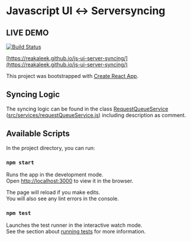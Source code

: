# Javascript​ ​UI​ ​↔​ ​Server​ ​syncing

## LIVE DEMO
[![Build Status](https://travis-ci.org/reakAleek/js-ui-server-syncing.svg?branch=master)](https://travis-ci.org/reakAleek/js-ui-server-syncing)

[https://reakaleek.github.io/js-ui-server-syncing/](https://reakaleek.github.io/js-ui-server-syncing/)

This project was bootstrapped with [Create React App](https://github.com/facebook/create-react-app).
## Syncing Logic
The syncing logic can be found in the class [RequestQueueService](src/services/requestQueueService.js) ([src/services/requestQueueService.js](src/services/requestQueueService.js))
including description as comment.
## Available Scripts

In the project directory, you can run:

### `npm start`

Runs the app in the development mode.<br>
Open [http://localhost:3000](http://localhost:3000) to view it in the browser.

The page will reload if you make edits.<br>
You will also see any lint errors in the console.

### `npm test`

Launches the test runner in the interactive watch mode.<br>
See the section about [running tests](https://facebook.github.io/create-react-app/docs/running-tests) for more information.
